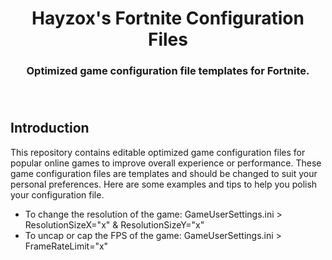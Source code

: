 <div align="center"><h1>Hayzox's Fortnite Configuration Files</h1>
<h3>Optimized game configuration file templates for Fortnite.<h3>
</div><br/>

## Introduction
This repository contains editable optimized game configuration files for popular online games to improve overall experience or performance.
These game configuration files are templates and should be changed to suit your personal preferences. 
Here are some examples and tips to help you polish your configuration file.
- To change the resolution of the game: GameUserSettings.ini > ResolutionSizeX="x" & ResolutionSizeY="x"
- To uncap or cap the FPS of the game: GameUserSettings.ini > FrameRateLimit="x"